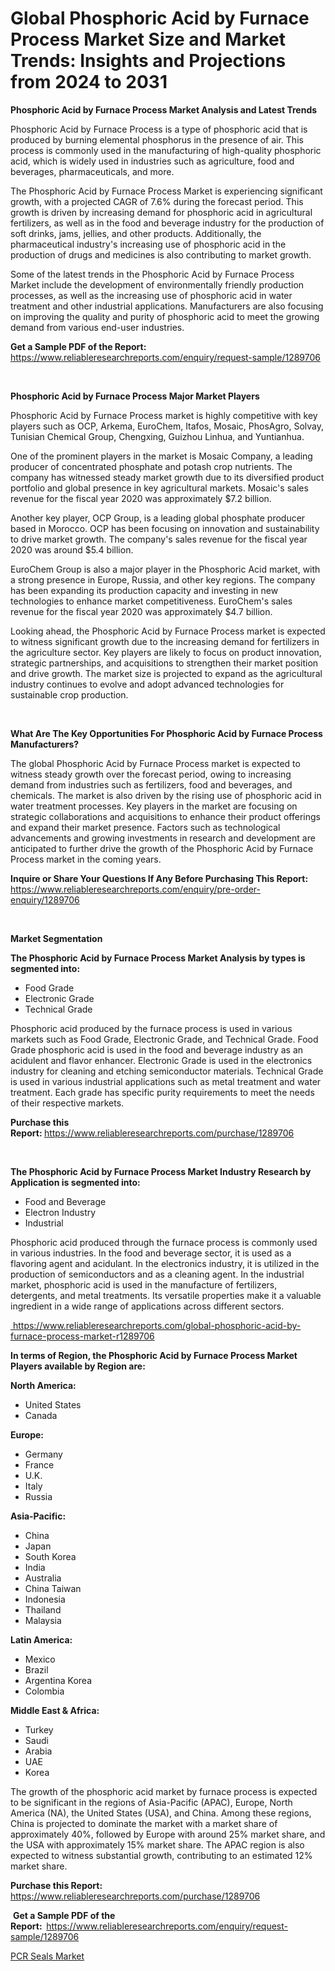 <p><h1>Global Phosphoric Acid by Furnace Process Market Size and Market Trends: Insights and Projections from 2024 to 2031</h1></p><p><strong>Phosphoric Acid by Furnace Process Market Analysis and Latest Trends</strong></p>
<p><p>Phosphoric Acid by Furnace Process is a type of phosphoric acid that is produced by burning elemental phosphorus in the presence of air. This process is commonly used in the manufacturing of high-quality phosphoric acid, which is widely used in industries such as agriculture, food and beverages, pharmaceuticals, and more.</p><p>The Phosphoric Acid by Furnace Process Market is experiencing significant growth, with a projected CAGR of 7.6% during the forecast period. This growth is driven by increasing demand for phosphoric acid in agricultural fertilizers, as well as in the food and beverage industry for the production of soft drinks, jams, jellies, and other products. Additionally, the pharmaceutical industry's increasing use of phosphoric acid in the production of drugs and medicines is also contributing to market growth.</p><p>Some of the latest trends in the Phosphoric Acid by Furnace Process Market include the development of environmentally friendly production processes, as well as the increasing use of phosphoric acid in water treatment and other industrial applications. Manufacturers are also focusing on improving the quality and purity of phosphoric acid to meet the growing demand from various end-user industries.</p></p>
<p><strong>Get a Sample PDF of the Report:&nbsp;</strong> <a href="https://www.reliableresearchreports.com/enquiry/request-sample/1289706">https://www.reliableresearchreports.com/enquiry/request-sample/1289706</a></p>
<p>&nbsp;</p>
<p><strong>Phosphoric Acid by Furnace Process Major Market Players</strong></p>
<p><p>Phosphoric Acid by Furnace Process market is highly competitive with key players such as OCP, Arkema, EuroChem, Itafos, Mosaic, PhosAgro, Solvay, Tunisian Chemical Group, Chengxing, Guizhou Linhua, and Yuntianhua.</p><p>One of the prominent players in the market is Mosaic Company, a leading producer of concentrated phosphate and potash crop nutrients. The company has witnessed steady market growth due to its diversified product portfolio and global presence in key agricultural markets. Mosaic's sales revenue for the fiscal year 2020 was approximately $7.2 billion.</p><p>Another key player, OCP Group, is a leading global phosphate producer based in Morocco. OCP has been focusing on innovation and sustainability to drive market growth. The company's sales revenue for the fiscal year 2020 was around $5.4 billion.</p><p>EuroChem Group is also a major player in the Phosphoric Acid market, with a strong presence in Europe, Russia, and other key regions. The company has been expanding its production capacity and investing in new technologies to enhance market competitiveness. EuroChem's sales revenue for the fiscal year 2020 was approximately $4.7 billion.</p><p>Looking ahead, the Phosphoric Acid by Furnace Process market is expected to witness significant growth due to the increasing demand for fertilizers in the agriculture sector. Key players are likely to focus on product innovation, strategic partnerships, and acquisitions to strengthen their market position and drive growth. The market size is projected to expand as the agricultural industry continues to evolve and adopt advanced technologies for sustainable crop production.</p></p>
<p>&nbsp;</p>
<p><strong>What Are The Key Opportunities For Phosphoric Acid by Furnace Process Manufacturers?</strong></p>
<p><p>The global Phosphoric Acid by Furnace Process market is expected to witness steady growth over the forecast period, owing to increasing demand from industries such as fertilizers, food and beverages, and chemicals. The market is also driven by the rising use of phosphoric acid in water treatment processes. Key players in the market are focusing on strategic collaborations and acquisitions to enhance their product offerings and expand their market presence. Factors such as technological advancements and growing investments in research and development are anticipated to further drive the growth of the Phosphoric Acid by Furnace Process market in the coming years.</p></p>
<p><strong>Inquire or Share Your Questions If Any Before Purchasing This Report:</strong> <a href="https://www.reliableresearchreports.com/enquiry/pre-order-enquiry/1289706">https://www.reliableresearchreports.com/enquiry/pre-order-enquiry/1289706</a></p>
<p>&nbsp;</p>
<p><strong>Market Segmentation</strong></p>
<p><strong>The Phosphoric Acid by Furnace Process Market Analysis by types is segmented into:</strong></p>
<p><ul><li>Food Grade</li><li>Electronic Grade</li><li>Technical Grade</li></ul></p>
<p><p>Phosphoric acid produced by the furnace process is used in various markets such as Food Grade, Electronic Grade, and Technical Grade. Food Grade phosphoric acid is used in the food and beverage industry as an acidulent and flavor enhancer. Electronic Grade is used in the electronics industry for cleaning and etching semiconductor materials. Technical Grade is used in various industrial applications such as metal treatment and water treatment. Each grade has specific purity requirements to meet the needs of their respective markets.</p></p>
<p><strong>Purchase this Report:&nbsp;</strong><a href="https://www.reliableresearchreports.com/purchase/1289706">https://www.reliableresearchreports.com/purchase/1289706</a></p>
<p>&nbsp;</p>
<p><strong>The Phosphoric Acid by Furnace Process Market Industry Research by Application is segmented into:</strong></p>
<p><ul><li>Food and Beverage</li><li>Electron Industry</li><li>Industrial</li></ul></p>
<p><p>Phosphoric acid produced through the furnace process is commonly used in various industries. In the food and beverage sector, it is used as a flavoring agent and acidulant. In the electronics industry, it is utilized in the production of semiconductors and as a cleaning agent. In the industrial market, phosphoric acid is used in the manufacture of fertilizers, detergents, and metal treatments. Its versatile properties make it a valuable ingredient in a wide range of applications across different sectors.</p></p>
<p><a href="https://www.reliableresearchreports.com/global-phosphoric-acid-by-furnace-process-market-r1289706">&nbsp;https://www.reliableresearchreports.com/global-phosphoric-acid-by-furnace-process-market-r1289706</a></p>
<p><strong>In terms of Region, the Phosphoric Acid by Furnace Process Market Players available by Region are:</strong></p>
<p>
    <p> <strong> North America: </strong>
        <ul>
            <li>United States</li>
            <li>Canada</li>
        </ul>
        </p> 
    <p> <strong> Europe: </strong>
        <ul>
            <li>Germany</li>
            <li>France</li>
            <li>U.K.</li>
            <li>Italy</li>
            <li>Russia</li>
        </ul>
        </p> 
    <p> <strong> Asia-Pacific: </strong>
        <ul>
            <li>China</li>
            <li>Japan</li>
            <li>South Korea</li>
            <li>India</li>
            <li>Australia</li>
            <li>China Taiwan</li>
            <li>Indonesia</li>
            <li>Thailand</li>
            <li>Malaysia</li>
        </ul>
        </p> 
    <p> <strong> Latin America: </strong>
        <ul>
            <li>Mexico</li>
            <li>Brazil</li>
            <li>Argentina Korea</li>
            <li>Colombia</li>
        </ul>
        </p> 
    <p> <strong> Middle East & Africa: </strong>
        <ul>
            <li>Turkey</li>
            <li>Saudi</li>
            <li>Arabia</li>
            <li>UAE</li>
            <li>Korea</li>
        </ul>
    </p>
    </p>
<p><p>The growth of the phosphoric acid market by furnace process is expected to be significant in the regions of Asia-Pacific (APAC), Europe, North America (NA), the United States (USA), and China. Among these regions, China is projected to dominate the market with a market share of approximately 40%, followed by Europe with around 25% market share, and the USA with approximately 15% market share. The APAC region is also expected to witness substantial growth, contributing to an estimated 12% market share.</p></p>
<p><strong>Purchase this Report: </strong><a href="https://www.reliableresearchreports.com/purchase/1289706">https://www.reliableresearchreports.com/purchase/1289706</a></p>
<p>&nbsp;<strong>Get a Sample PDF of the Report:&nbsp;&nbsp;</strong><a href="https://www.reliableresearchreports.com/enquiry/request-sample/1289706">https://www.reliableresearchreports.com/enquiry/request-sample/1289706</a></p>
<p><strong></strong></p>
<p><p><a href="https://github.com/mharielmesa/Market-Research-Report-List-3/blob/main/pcr-seals-market.md">PCR Seals Market</a></p></p>
